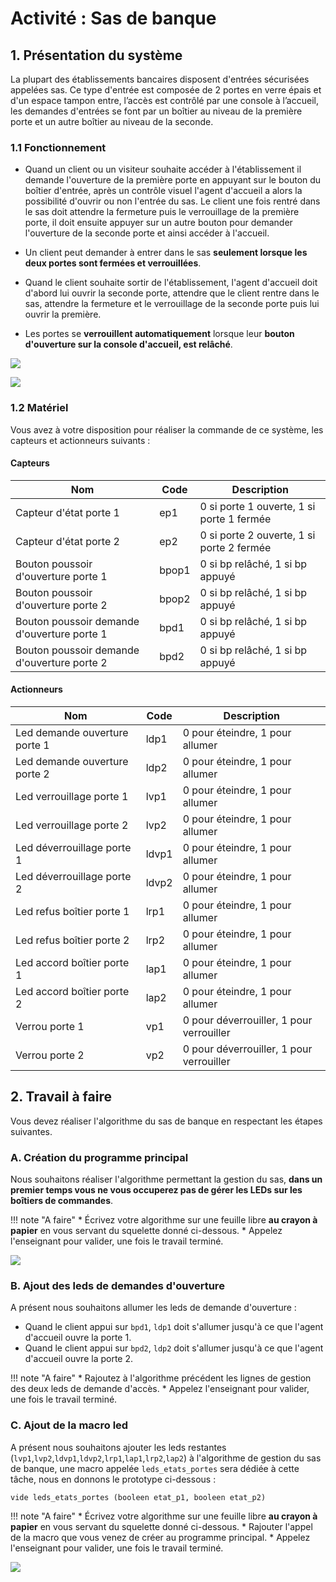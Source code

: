 # Activité : Sas de banque

## 1. Présentation du système

La plupart des établissements bancaires disposent d'entrées sécurisées appelées sas. Ce type d'entrée est composée de 2 portes en verre épais et d'un espace tampon entre, l’accès est contrôlé par une console à l’accueil, les demandes d'entrées se font par un boîtier au niveau de la première porte et un autre boîtier au niveau de la seconde.

### 1.1 Fonctionnement

* Quand un client ou un visiteur souhaite accéder à l'établissement il demande l'ouverture de la première porte en appuyant sur le bouton du boîtier d'entrée, après un contrôle visuel l'agent d'accueil a alors la possibilité d'ouvrir ou non l'entrée du sas. Le client une fois rentré dans le sas doit attendre la fermeture puis le verrouillage de la première porte, il doit ensuite appuyer sur un autre bouton pour demander l'ouverture de la seconde porte et ainsi accéder à l'accueil.

* Un client peut demander à entrer dans le sas **seulement lorsque les deux portes sont fermées et verrouillées**.

* Quand le client souhaite sortir de l'établissement, l'agent d'accueil doit d'abord lui ouvrir la seconde porte, attendre que le client rentre dans le sas, attendre la fermeture et le verrouillage de la seconde porte puis lui ouvrir la première.

* Les portes se **verrouillent automatiquement** lorsque leur **bouton d'ouverture sur la console d'accueil, est relâché**.

![](/psti2d/algo/figures/Sas_banque.svg)

![](/psti2d/algo/figures/boitiers_banque.svg)


### 1.2 Matériel

Vous avez à votre disposition pour réaliser la commande de ce système, les capteurs et actionneurs suivants :

#### Capteurs

| Nom | Code | Description |
|---|---|---|
|Capteur d'état porte 1|ep1|0 si porte 1 ouverte, 1 si porte 1 fermée|
|Capteur d'état porte 2|ep2|0 si porte 2 ouverte, 1 si porte 2 fermée|
|Bouton poussoir d'ouverture porte 1|bpop1|0 si bp relâché, 1 si bp appuyé|
|Bouton poussoir d'ouverture porte 2|bpop2|0 si bp relâché, 1 si bp appuyé|
|Bouton poussoir demande d'ouverture porte 1|bpd1|0 si bp relâché, 1 si bp appuyé|
|Bouton poussoir demande d'ouverture porte 2|bpd2|0 si bp relâché, 1 si bp appuyé|

#### Actionneurs

| Nom | Code | Description |
|---|---|---|
|Led demande ouverture porte 1|ldp1|0 pour éteindre, 1 pour allumer|
|Led demande ouverture porte 2|ldp2|0 pour éteindre, 1 pour allumer|
|Led verrouillage porte 1|lvp1|0 pour éteindre, 1 pour allumer|
|Led verrouillage porte 2|lvp2|0 pour éteindre, 1 pour allumer|
|Led déverrouillage porte 1|ldvp1|0 pour éteindre, 1 pour allumer|
|Led déverrouillage porte 2|ldvp2|0 pour éteindre, 1 pour allumer|
|Led refus boîtier porte 1|lrp1|0 pour éteindre, 1 pour allumer|
|Led refus boîtier porte 2|lrp2|0 pour éteindre, 1 pour allumer|
|Led accord boîtier porte 1|lap1|0 pour éteindre, 1 pour allumer|
|Led accord boîtier porte 2|lap2|0 pour éteindre, 1 pour allumer|
|Verrou porte 1|vp1|0 pour déverrouiller, 1 pour verrouiller|
|Verrou porte 2|vp2|0 pour déverrouiller, 1 pour verrouiller|

## 2. Travail à faire

Vous devez réaliser l'algorithme du sas de banque en respectant les étapes suivantes.

### A. Création du programme principal

Nous souhaitons réaliser l'algorithme permettant la gestion du sas, **dans un premier temps vous ne vous occuperez pas de gérer les LEDs sur les boîtiers de commandes**.

!!! note "A faire"
    * Écrivez votre algorithme sur une feuille libre **au crayon à papier** en vous servant du squelette donné ci-dessous.
    * Appelez l'enseignant pour valider, une fois le travail terminé.

![](/psti2d/algo/figures/Algo_Sas_banque_prog_princ.svg)

### B. Ajout des leds de demandes d'ouverture

A présent nous souhaitons allumer les leds de demande d'ouverture :

* Quand le client appui sur `bpd1`, `ldp1` doit s'allumer jusqu'à ce que l'agent d'accueil ouvre la porte 1.
* Quand le client appui sur `bpd2`, `ldp2` doit s'allumer jusqu'à ce que l'agent d'accueil ouvre la porte 2.

!!! note "A faire"
    * Rajoutez à l'algorithme précédent les lignes de gestion des deux leds de demande d'accès.
    * Appelez l'enseignant pour valider, une fois le travail terminé.

### C. Ajout de la macro led

A présent nous souhaitons ajouter les leds restantes (`lvp1`,`lvp2`,`ldvp1`,`ldvp2`,`lrp1`,`lap1`,`lrp2`,`lap2`) à l'algorithme de gestion du sas de banque, une macro appelée `leds_etats_portes` sera dédiée à cette tâche, nous en donnons le prototype ci-dessous :

```
vide leds_etats_portes (booleen etat_p1, booleen etat_p2)
```

!!! note "A faire"
    * Écrivez votre algorithme sur une feuille libre **au crayon à papier** en vous servant du squelette donné ci-dessous.
    * Rajouter l'appel de la macro que vous venez de créer au programme principal.
    * Appelez l'enseignant pour valider, une fois le travail terminé.

![](/psti2d/algo/figures/Algo_Sas_banque_macro.svg)